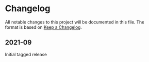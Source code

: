 # Changelog

All notable changes to this project will be documented in this file.
The format is based on [Keep a Changelog](https://keepachangelog.com/en/1.0.0/).

## 2021-09

Initial tagged release

<!-- markdownlint-disable-file MD012 MD024 MD033 -->
